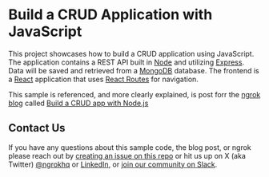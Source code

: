 # Build a CRUD Application with JavaScript
This project showcases how to build a CRUD application using JavaScript. The application contains a REST API built in [Node](https://nodejs.org/en) and utilizing [Express](https://expressjs.com/). Data will be saved and retrieved from a [MongoDB](https://www.mongodb.com/docs/manual/installation/) database. The frontend is a [React](https://react.dev) application that uses [React Routes](https://reactrouter.com/en/main) for navigation.

This sample is referenced, and more clearly explained, is post forr the [ngrok blog](https://ngrok.com/blog) called [Build a CRUD app with Node.js](https://ngrok.com/blog-post/nodejs-crud-app-tutorial)

## Contact Us
If you have any questions about this sample code, the blog post, or ngrok please reach out by [creating an issue on this repo](https://github.com/ngrok-samples/javascript-crud-app/issues/new) or hit us up on X (aka Twitter) [@ngrokhq](https://twitter.com/ngrokHQ) or [LinkedIn](https://www.linkedin.com/company/ngrok/), or [join our community on Slack](https://ngrok.com/slack).